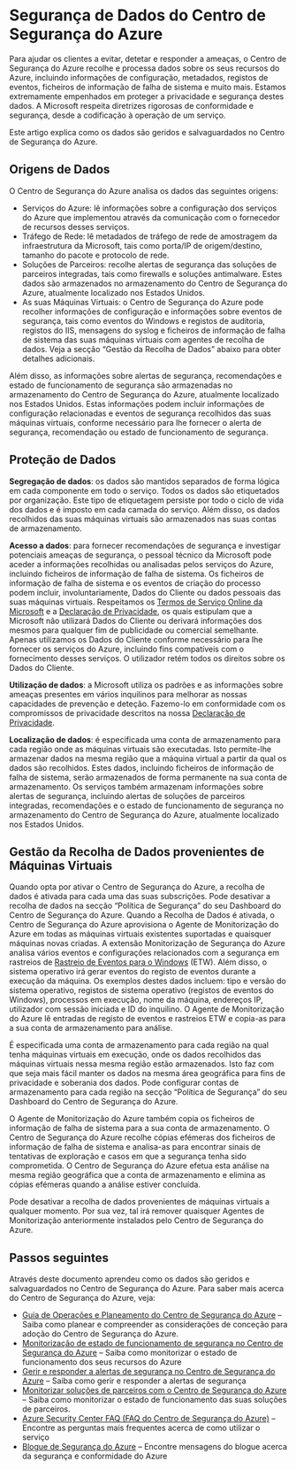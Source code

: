 <properties
   pageTitle="Segurança de Dados do Centro de Segurança do Azure | Microsoft Azure"
   description="Este documento explica como os dados são geridos e salvaguardados no Centro de Segurança do Azure."
   services="security-center"
   documentationCenter="na"
   authors="YuriDio"
   manager="swadhwa"
   editor=""/>

<tags
   ms.service="security-center"
   ms.devlang="na"
   ms.topic="hero-article"
   ms.tgt_pltfrm="na"
   ms.workload="na"
   ms.date="08/08/2016"
   ms.author="yurid"/>

# Segurança de Dados do Centro de Segurança do Azure
Para ajudar os clientes a evitar, detetar e responder a ameaças, o Centro de Segurança do Azure recolhe e processa dados sobre os seus recursos do Azure, incluindo informações de configuração, metadados, registos de eventos, ficheiros de informação de falha de sistema e muito mais. Estamos extremamente empenhados em proteger a privacidade e segurança destes dados. A Microsoft respeita diretrizes rigorosas de conformidade e segurança, desde a codificação à operação de um serviço. 

Este artigo explica como os dados são geridos e salvaguardados no Centro de Segurança do Azure.

## Origens de Dados
O Centro de Segurança do Azure analisa os dados das seguintes origens:

- Serviços do Azure: lê informações sobre a configuração dos serviços do Azure que implementou através da comunicação com o fornecedor de recursos desses serviços.
- Tráfego de Rede: lê metadados de tráfego de rede de amostragem da infraestrutura da Microsoft, tais como porta/IP de origem/destino, tamanho do pacote e protocolo de rede.
- Soluções de Parceiros: recolhe alertas de segurança das soluções de parceiros integradas, tais como firewalls e soluções antimalware. Estes dados são armazenados no armazenamento do Centro de Segurança do Azure, atualmente localizado nos Estados Unidos.
- As suas Máquinas Virtuais: o Centro de Segurança do Azure pode recolher informações de configuração e informações sobre eventos de segurança, tais como eventos do Windows e registos de auditoria, registos do IIS, mensagens do syslog e ficheiros de informação de falha de sistema das suas máquinas virtuais com agentes de recolha de dados. Veja a secção “Gestão da Recolha de Dados” abaixo para obter detalhes adicionais.  

Além disso, as informações sobre alertas de segurança, recomendações e estado de funcionamento de segurança são armazenadas no armazenamento do Centro de Segurança do Azure, atualmente localizado nos Estados Unidos. Estas informações podem incluir informações de configuração relacionadas e eventos de segurança recolhidos das suas máquinas virtuais, conforme necessário para lhe fornecer o alerta de segurança, recomendação ou estado de funcionamento de segurança.

## Proteção de Dados
**Segregação de dados**: os dados são mantidos separados de forma lógica em cada componente em todo o serviço. Todos os dados são etiquetados por organização. Este tipo de etiquetagem persiste por todo o ciclo de vida dos dados e é imposto em cada camada do serviço. Além disso, os dados recolhidos das suas máquinas virtuais são armazenados nas suas contas de armazenamento.

**Acesso a dados**: para fornecer recomendações de segurança e investigar potenciais ameaças de segurança, o pessoal técnico da Microsoft pode aceder a informações recolhidas ou analisadas pelos serviços do Azure, incluindo ficheiros de informação de falha de sistema. Os ficheiros de informação de falha de sistema e os eventos de criação do processo podem incluir, involuntariamente, Dados do Cliente ou dados pessoais das suas máquinas virtuais. Respeitamos os [Termos de Serviço Online da Microsoft](http://www.microsoftvolumelicensing.com/DocumentSearch.aspx?Mode=3&DocumentTypeId=31) e a [Declaração de Privacidade](https://www.microsoft.com/privacystatement/en-us/OnlineServices/Default.aspx), os quais estipulam que a Microsoft não utilizará Dados do Cliente ou derivará informações dos mesmos para qualquer fim de publicidade ou comercial semelhante. Apenas utilizamos os Dados do Cliente conforme necessário para lhe fornecer os serviços do Azure, incluindo fins compatíveis com o fornecimento desses serviços. O utilizador retém todos os direitos sobre os Dados do Cliente.

**Utilização de dados**: a Microsoft utiliza os padrões e as informações sobre ameaças presentes em vários inquilinos para melhorar as nossas capacidades de prevenção e deteção. Fazemo-lo em conformidade com os compromissos de privacidade descritos na nossa [Declaração de Privacidade](https://www.microsoft.com/privacystatement/en-us/OnlineServices/Default.aspx).

**Localização de dados**: é especificada uma conta de armazenamento para cada região onde as máquinas virtuais são executadas. Isto permite-lhe armazenar dados na mesma região que a máquina virtual a partir da qual os dados são recolhidos. Estes dados, incluindo ficheiros de informação de falha de sistema, serão armazenados de forma permanente na sua conta de armazenamento. Os serviços também armazenam informações sobre alertas de segurança, incluindo alertas de soluções de parceiros integradas, recomendações e o estado de funcionamento de segurança no armazenamento do Centro de Segurança do Azure, atualmente localizado nos Estados Unidos.

## Gestão da Recolha de Dados provenientes de Máquinas Virtuais

Quando opta por ativar o Centro de Segurança do Azure, a recolha de dados é ativada para cada uma das suas subscrições. Pode desativar a recolha de dados na secção “Política de Segurança” do seu Dashboard do Centro de Segurança do Azure. Quando a Recolha de Dados é ativada, o Centro de Segurança do Azure aprovisiona o Agente de Monitorização do Azure em todas as máquinas virtuais existentes suportadas e quaisquer máquinas novas criadas. A extensão Monitorização de Segurança do Azure analisa vários eventos e configurações relacionados com a segurança em rastreios de [Rastreio de Eventos para o Windows](https://msdn.microsoft.com/library/windows/desktop/bb968803.aspx) (ETW). Além disso, o sistema operativo irá gerar eventos do registo de eventos durante a execução da máquina. Os exemplos destes dados incluem: tipo e versão do sistema operativo, registos de sistema operativo (registos de eventos do Windows), processos em execução, nome da máquina, endereços IP, utilizador com sessão iniciada e ID do inquilino. O Agente de Monitorização do Azure lê entradas de registo de eventos e rastreios ETW e copia-as para a sua conta de armazenamento para análise. 

É especificada uma conta de armazenamento para cada região na qual tenha máquinas virtuais em execução, onde os dados recolhidos das máquinas virtuais nessa mesma região estão armazenados. Isto faz com que seja mais fácil manter os dados na mesma área geográfica para fins de privacidade e soberania dos dados. Pode configurar contas de armazenamento para cada região na secção “Política de Segurança” do seu Dashboard do Centro de Segurança do Azure.

O Agente de Monitorização do Azure também copia os ficheiros de informação de falha de sistema para a sua conta de armazenamento.  O Centro de Segurança do Azure recolhe cópias efémeras dos ficheiros de informação de falha de sistema e analisa-as para encontrar sinais de tentativas de exploração e casos em que a segurança tenha sido comprometida.  O Centro de Segurança do Azure efetua esta análise na mesma região geográfica que a conta de armazenamento e elimina as cópias efémeras quando a análise estiver concluída.

Pode desativar a recolha de dados provenientes de máquinas virtuais a qualquer momento. Por sua vez, tal irá remover quaisquer Agentes de Monitorização anteriormente instalados pelo Centro de Segurança do Azure.


## Passos seguintes

Através deste documento aprendeu como os dados são geridos e salvaguardados no Centro de Segurança do Azure. Para saber mais acerca do Centro de Segurança do Azure, veja:

- [Guia de Operações e Planeamento do Centro de Segurança do Azure](security-center-planning-and-operations-guide.md) – Saiba como planear e compreender as considerações de conceção para adoção do Centro de Segurança do Azure.
- [Monitorização de estado de funcionamento de segurança no Centro de Segurança do Azure](security-center-monitoring.md) – Saiba como monitorizar o estado de funcionamento dos seus recursos do Azure
- [Gerir e responder a alertas de segurança no Centro de Segurança do Azure](security-center-managing-and-responding-alerts.md) – Saiba como gerir e responder a alertas de segurança
- [Monitorizar soluções de parceiros com o Centro de Segurança do Azure](security-center-partner-solutions.md) – Saiba como monitorizar o estado de funcionamento das suas soluções de parceiros.
- [Azure Security Center FAQ (FAQ do Centro de Segurança do Azure)](security-center-faq.md) – Encontre as perguntas mais frequentes acerca de como utilizar o serviço
- [Blogue de Segurança do Azure](http://blogs.msdn.com/b/azuresecurity/) – Encontre mensagens do blogue acerca da segurança e conformidade do Azure



<!--HONumber=ago16_HO4-->


